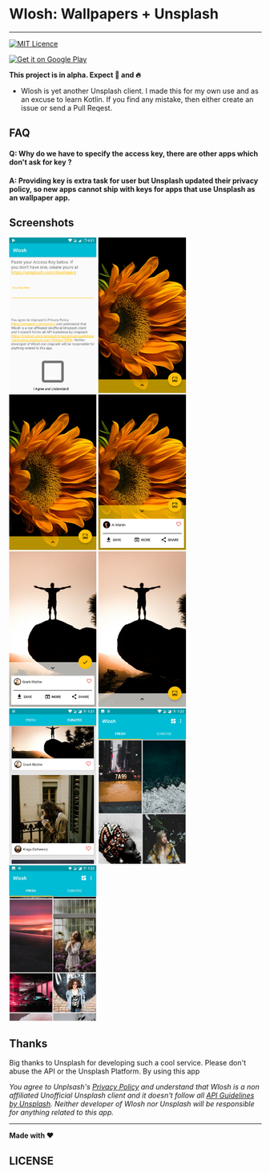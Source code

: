 # Wlosh: Wallpapers + Unsplash
<hr>


[![MIT Licence](https://badges.frapsoft.com/os/mit/mit-125x28.png?v=103)](https://opensource.org/licenses/mit-license.php)



<a href='https://play.google.com/store/apps/details?id=in.jatindhankhar.wlosh&utm_source=github-repo&utm_campaign=Github&pcampaignid=MKT-Other-global-all-co-prtnr-py-PartBadge-Mar2515-1'><img alt='Get it on Google Play' src='https://play.google.com/intl/en_us/badges/images/generic/en_badge_web_generic.png'/></a>

**This project is in alpha. Expect :bug: and :fire:**
 
* Wlosh is yet another Unsplash client. I made this for my own use and as an excuse to learn Kotlin.
If you find any mistake, then either create an issue or send a Pull Reqest.

## FAQ
#### Q: Why do we have to specify the access key, there are other apps which don't ask for key ?
#### A: Providing key is extra task for user but Unsplash updated their privacy policy, so new apps cannot ship with keys for apps that use Unsplash as an wallpaper app.




## Screenshots

<p float="left">
<img src="extras/screenshots/1.png" alt="Screenshot" widht="174" height="310" /> 
<img src="extras/screenshots/2.png" alt="Screenshot" widht="174" height="310" />
<img src="extras/screenshots/2.png" alt="Screenshot" widht="174" height="310" />
<img src="extras/screenshots/3.png" alt="Screenshot" widht="174" height="310" />
<img src="extras/screenshots/4.png" alt="Screenshot" widht="174" height="310" />
<img src="extras/screenshots/5.png" alt="Screenshot" widht="174" height="310" />
<img src="extras/screenshots/6.png" alt="Screenshot" widht="174" height="310" />
<img src="extras/screenshots/7.png" alt="Screenshot" widht="174" height="310" />
<img src="extras/screenshots/8.png" alt="Screenshot" widht="174" height="310" />

</p>


## Thanks
Big thanks to Unsplash for developing such a cool service. Please don't abuse the API or the Unsplash Platform.
By using this app 

_You agree to Unplsash's [Privacy Policy](https://unsplash.com/privacy) and understand that Wlosh is a non affiliated Unofficial Unsplash client and it doesn't follow all [API Guidelines by Unsplash](https://medium.com/unsplash/unsplash-api-guidelines-replicating-unsplash-com-f505aa170f5b). Neither developer of Wlosh nor Unsplash will be responsible for anything related to this app._


<hr>

**Made with :heart:**
## LICENSE